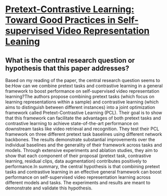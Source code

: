 # [Pretext-Contrastive Learning: Toward Good Practices in Self-supervised   Video Representation Leaning](https://arxiv.org/abs/2010.15464)

## What is the central research question or hypothesis that this paper addresses?

Based on my reading of the paper, the central research question seems to be:How can we combine pretext tasks and contrastive learning in a general framework to boost performance on self-supervised video representation learning?The authors propose combining pretext tasks (which focus on learning representations within a sample) and contrastive learning (which aims to distinguish between different instances) into a joint optimization framework called Pretext-Contrastive Learning (PCL). Their goal is to show that this framework can facilitate the advantages of both pretext tasks and contrastive learning to achieve state-of-the-art performance on downstream tasks like video retrieval and recognition. They test their PCL framework on three different pretext task baselines using different network backbones. The results demonstrate substantial improvements over the individual baselines and the generality of their framework across tasks and models. Through extensive experiments and ablation studies, they aim to show that each component of their proposal (pretext task, contrastive learning, residual clips, data augmentation) contributes positively to performance.In summary, the central hypothesis is that combining pretext tasks and contrastive learning in an effective general framework can boost performance on self-supervised video representation learning across different models and tasks. The experiments and results are meant to demonstrate and validate this hypothesis.
